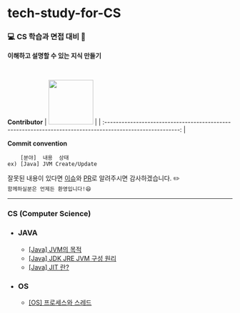 # tech-study-for-CS

### 💻 CS 학습과 면접 대비 📖

**이해하고 설명할 수 있는 지식 만들기**

<br>

**Contributor**
| [<img src="https://avatars.githubusercontent.com/u/83931353?v=4" width="100">](https://github.com/Hugh-KR) | 
| :--------------------------------------------------------------------------------------------------------: | 

**Commit convention**
```
    [분야]  내용  상태
ex) [Java] JVM Create/Update
```

잘못된 내용이 있다면 [이슈](https://github.com/Hugh-KR/tech-study-for-CS/issues)와 [PR](https://github.com/Hugh-KR/tech-study-for-CS/pulls)로 알려주시면 감사하겠습니다. ✏️  
`함께하실분은 언제든 환영입니다!😆`

---

### CS (Computer Science)

- ### JAVA
  
  - [[Java] JVM의 목적](Java/[Java]%20JVM의%20목적.md)  
  - [[Java] JDK JRE JVM 구성 원리](Java/[Java]%20JDK%20JRE%20JVM%20구성%20원리.md)  
  - [[Java] JIT 란?](Java/[Java]%20JIT%20란%3F.md)

- ### OS
 
  - [[OS] 프로세스와 스레드](OS/%5BOS%5D%20프로세스와%20스레드.md)